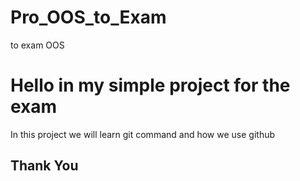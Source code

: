 # Pro_OOS_to_Exam
to exam OOS
<h1>Hello in my simple project for the exam</h1>
In this project we will learn git command and how we use github
<h2>Thank You</h2>
